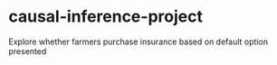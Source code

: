 # causal-inference-project
Explore whether farmers purchase insurance based on default option presented
